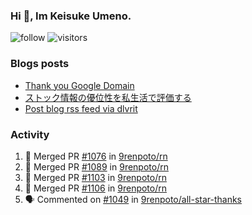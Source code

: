 ### Hi 👋, Im Keisuke Umeno.

<!--
**9renpoto/9renpoto** is a ✨ _special_ ✨ repository because its `README.md` (this file) appears on your GitHub profile.

Here are some ideas to get you started:

- 🔭 I’m currently working on ...
- 🌱 I’m currently learning ...
- 👯 I’m looking to collaborate on ...
- 🤔 I’m looking for help with ...
- 💬 Ask me about ...
- 📫 How to reach me: ...
- 😄 Pronouns: ...
- ⚡ Fun fact: ...
-->

![follow](https://img.shields.io/github/followers/9renpoto?label=Follow&style=social)
![visitors](https://komarev.com/ghpvc/?username=9renpoto&label=Profile%20views&color=0e75b6&style=flat)

### Blogs posts

<!-- BLOG-POST-LIST:START -->
- [Thank you Google Domain](https://9renpoto.win/entry/2023/07/08/new-domain)
- [ストック情報の優位性を私生活で評価する](https://9renpoto.win/entry/2023/05/28/stock)
- [Post blog rss feed via dlvrit](https://9renpoto.win/entry/2023/05/21/twitter-post)
<!-- BLOG-POST-LIST:END -->

### Activity

<!--START_SECTION:activity-->
1. 🎉 Merged PR [#1076](https://github.com/9renpoto/rn/pull/1076) in [9renpoto/rn](https://github.com/9renpoto/rn)
2. 🎉 Merged PR [#1089](https://github.com/9renpoto/rn/pull/1089) in [9renpoto/rn](https://github.com/9renpoto/rn)
3. 🎉 Merged PR [#1103](https://github.com/9renpoto/rn/pull/1103) in [9renpoto/rn](https://github.com/9renpoto/rn)
4. 🎉 Merged PR [#1106](https://github.com/9renpoto/rn/pull/1106) in [9renpoto/rn](https://github.com/9renpoto/rn)
5. 🗣 Commented on [#1049](https://github.com/9renpoto/all-star-thanks/pull/1049#issuecomment-1637774433) in [9renpoto/all-star-thanks](https://github.com/9renpoto/all-star-thanks)
<!--END_SECTION:activity-->

<!--START_SECTION:waka-->
<!--END_SECTION:waka-->
